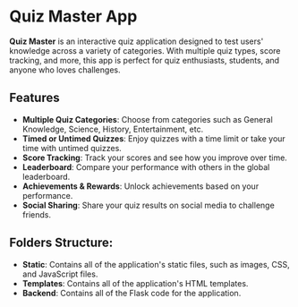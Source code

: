 # Quiz Master App

**Quiz Master** is an interactive quiz application designed to test users' knowledge across a variety of categories. With multiple quiz types, score tracking, and more, this app is perfect for quiz enthusiasts, students, and anyone who loves challenges.

## Features
- **Multiple Quiz Categories**: Choose from categories such as General Knowledge, Science, History, Entertainment, etc.
- **Timed or Untimed Quizzes**: Enjoy quizzes with a time limit or take your time with untimed quizzes.
- **Score Tracking**: Track your scores and see how you improve over time.
- **Leaderboard**: Compare your performance with others in the global leaderboard.
- **Achievements & Rewards**: Unlock achievements based on your performance.
- **Social Sharing**: Share your quiz results on social media to challenge friends.



**Folders Structure:**
--------------------

* **Static**: Contains all of the application's static files, such as images, CSS, and JavaScript files.
* **Templates**: Contains all of the application's HTML templates.
* **Backend**: Contains all of the Flask code for the application.

